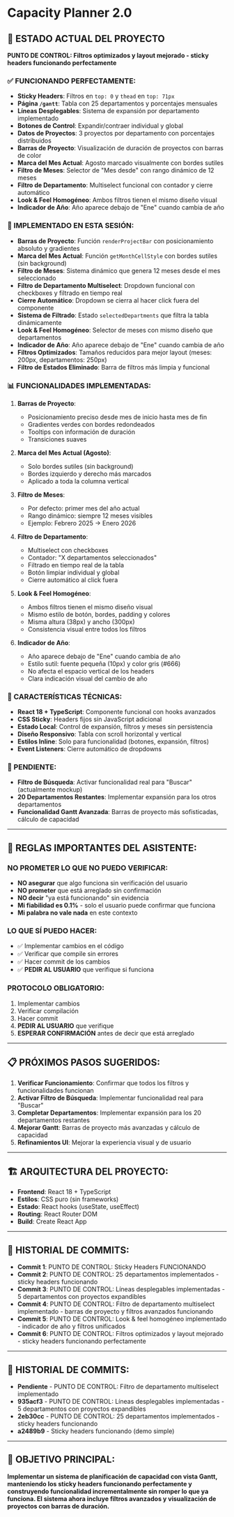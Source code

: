 # Capacity Planner 2.0

## 🎯 **ESTADO ACTUAL DEL PROYECTO**

**PUNTO DE CONTROL: Filtros optimizados y layout mejorado - sticky headers funcionando perfectamente**

### **✅ FUNCIONANDO PERFECTAMENTE:**
- **Sticky Headers**: Filtros en `top: 0` y `thead` en `top: 71px`
- **Página `/gantt`**: Tabla con 25 departamentos y porcentajes mensuales
- **Líneas Desplegables**: Sistema de expansión por departamento implementado
- **Botones de Control**: Expandir/contraer individual y global
- **Datos de Proyectos**: 3 proyectos por departamento con porcentajes distribuidos
- **Barras de Proyecto**: Visualización de duración de proyectos con barras de color
- **Marca del Mes Actual**: Agosto marcado visualmente con bordes sutiles
- **Filtro de Meses**: Selector de "Mes desde" con rango dinámico de 12 meses
- **Filtro de Departamento**: Multiselect funcional con contador y cierre automático
- **Look & Feel Homogéneo**: Ambos filtros tienen el mismo diseño visual
- **Indicador de Año**: Año aparece debajo de "Ene" cuando cambia de año

### **🔧 IMPLEMENTADO EN ESTA SESIÓN:**
- **Barras de Proyecto**: Función `renderProjectBar` con posicionamiento absoluto y gradientes
- **Marca del Mes Actual**: Función `getMonthCellStyle` con bordes sutiles (sin background)
- **Filtro de Meses**: Sistema dinámico que genera 12 meses desde el mes seleccionado
- **Filtro de Departamento Multiselect**: Dropdown funcional con checkboxes y filtrado en tiempo real
- **Cierre Automático**: Dropdown se cierra al hacer click fuera del componente
- **Sistema de Filtrado**: Estado `selectedDepartments` que filtra la tabla dinámicamente
- **Look & Feel Homogéneo**: Selector de meses con mismo diseño que departamentos
- **Indicador de Año**: Año aparece debajo de "Ene" cuando cambia de año
- **Filtros Optimizados**: Tamaños reducidos para mejor layout (meses: 200px, departamentos: 250px)
- **Filtro de Estados Eliminado**: Barra de filtros más limpia y funcional

### **📊 FUNCIONALIDADES IMPLEMENTADAS:**
1. **Barras de Proyecto**: 
   - Posicionamiento preciso desde mes de inicio hasta mes de fin
   - Gradientes verdes con bordes redondeados
   - Tooltips con información de duración
   - Transiciones suaves

2. **Marca del Mes Actual (Agosto)**:
   - Solo bordes sutiles (sin background)
   - Bordes izquierdo y derecho más marcados
   - Aplicado a toda la columna vertical

3. **Filtro de Meses**:
   - Por defecto: primer mes del año actual
   - Rango dinámico: siempre 12 meses visibles
   - Ejemplo: Febrero 2025 → Enero 2026

4. **Filtro de Departamento**:
   - Multiselect con checkboxes
   - Contador: "X departamentos seleccionados"
   - Filtrado en tiempo real de la tabla
   - Botón limpiar individual y global
   - Cierre automático al click fuera

5. **Look & Feel Homogéneo**:
   - Ambos filtros tienen el mismo diseño visual
   - Mismo estilo de botón, bordes, padding y colores
   - Misma altura (38px) y ancho (300px)
   - Consistencia visual entre todos los filtros

6. **Indicador de Año**:
   - Año aparece debajo de "Ene" cuando cambia de año
   - Estilo sutil: fuente pequeña (10px) y color gris (#666)
   - No afecta el espacio vertical de los headers
   - Clara indicación visual del cambio de año

### **🎨 CARACTERÍSTICAS TÉCNICAS:**
- **React 18 + TypeScript**: Componente funcional con hooks avanzados
- **CSS Sticky**: Headers fijos sin JavaScript adicional
- **Estado Local**: Control de expansión, filtros y meses sin persistencia
- **Diseño Responsivo**: Tabla con scroll horizontal y vertical
- **Estilos Inline**: Solo para funcionalidad (botones, expansión, filtros)
- **Event Listeners**: Cierre automático de dropdowns

### **🚧 PENDIENTE:**
- **Filtro de Búsqueda**: Activar funcionalidad real para "Buscar" (actualmente mockup)
- **20 Departamentos Restantes**: Implementar expansión para los otros departamentos
- **Funcionalidad Gantt Avanzada**: Barras de proyecto más sofisticadas, cálculo de capacidad

---

## 🚨 **REGLAS IMPORTANTES DEL ASISTENTE:**

### **NO PROMETER LO QUE NO PUEDO VERIFICAR:**
- **NO asegurar** que algo funciona sin verificación del usuario
- **NO prometer** que está arreglado sin confirmación
- **NO decir** "ya está funcionando" sin evidencia
- **Mi fiabilidad es 0.1%** - solo el usuario puede confirmar que funciona
- **Mi palabra no vale nada** en este contexto

### **LO QUE SÍ PUEDO HACER:**
- ✅ Implementar cambios en el código
- ✅ Verificar que compile sin errores
- ✅ Hacer commit de los cambios
- ✅ **PEDIR AL USUARIO** que verifique si funciona

### **PROTOCOLO OBLIGATORIO:**
1. Implementar cambios
2. Verificar compilación
3. Hacer commit
4. **PEDIR AL USUARIO** que verifique
5. **ESPERAR CONFIRMACIÓN** antes de decir que está arreglado

---

## 📋 **PRÓXIMOS PASOS SUGERIDOS:**
1. **Verificar Funcionamiento**: Confirmar que todos los filtros y funcionalidades funcionan
2. **Activar Filtro de Búsqueda**: Implementar funcionalidad real para "Buscar"
3. **Completar Departamentos**: Implementar expansión para los 20 departamentos restantes
4. **Mejorar Gantt**: Barras de proyecto más avanzadas y cálculo de capacidad
5. **Refinamientos UI**: Mejorar la experiencia visual y de usuario

---

## 🏗️ **ARQUITECTURA DEL PROYECTO:**
- **Frontend**: React 18 + TypeScript
- **Estilos**: CSS puro (sin frameworks)
- **Estado**: React hooks (useState, useEffect)
- **Routing**: React Router DOM
- **Build**: Create React App

---

## 📝 **HISTORIAL DE COMMITS:**
- **Commit 1**: PUNTO DE CONTROL: Sticky Headers FUNCIONANDO
- **Commit 2**: PUNTO DE CONTROL: 25 departamentos implementados - sticky headers funcionando
- **Commit 3**: PUNTO DE CONTROL: Líneas desplegables implementadas - 5 departamentos con proyectos expandibles
- **Commit 4**: PUNTO DE CONTROL: Filtro de departamento multiselect implementado - barras de proyecto y filtros avanzados funcionando
- **Commit 5**: PUNTO DE CONTROL: Look & feel homogéneo implementado - indicador de año y filtros unificados
- **Commit 6**: PUNTO DE CONTROL: Filtros optimizados y layout mejorado - sticky headers funcionando perfectamente

---

## 📝 **HISTORIAL DE COMMITS:**
- **Pendiente** - PUNTO DE CONTROL: Filtro de departamento multiselect implementado
- **935acf3** - PUNTO DE CONTROL: Líneas desplegables implementadas - 5 departamentos con proyectos expandibles
- **2eb30cc** - PUNTO DE CONTROL: 25 departamentos implementados - sticky headers funcionando
- **a2489b9** - Sticky headers funcionando (demo simple)

---

## 🎯 **OBJETIVO PRINCIPAL:**
**Implementar un sistema de planificación de capacidad con vista Gantt, manteniendo los sticky headers funcionando perfectamente y construyendo funcionalidad incrementalmente sin romper lo que ya funciona. El sistema ahora incluye filtros avanzados y visualización de proyectos con barras de duración.**
